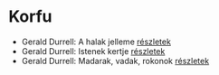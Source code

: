 # Korfu

- Gerald Durrell: A halak jelleme [részletek](../_details/Gerald%20Durrell.md#id_879)
- Gerald Durrell: Istenek kertje [részletek](../_details/Gerald%20Durrell.md#id_868)
- Gerald Durrell: Madarak, vadak, rokonok [részletek](../_details/Gerald%20Durrell.md#id_867)